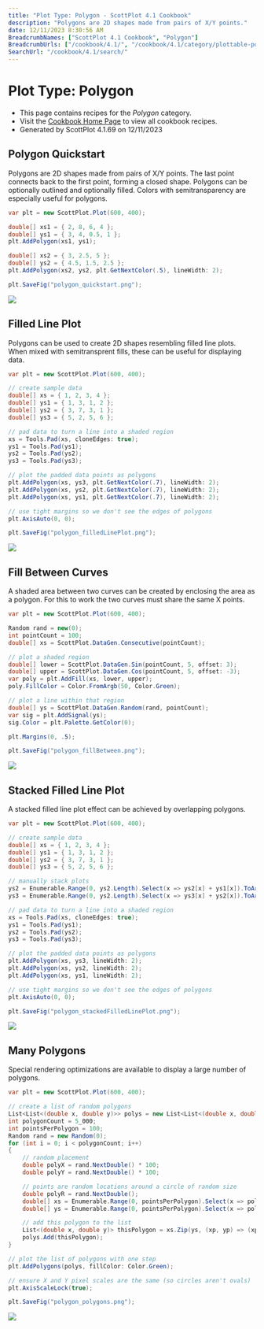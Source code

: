 ```yaml
---
title: "Plot Type: Polygon - ScottPlot 4.1 Cookbook"
description: "Polygons are 2D shapes made from pairs of X/Y points."
date: 12/11/2023 8:30:56 AM
BreadcrumbNames: ["ScottPlot 4.1 Cookbook", "Polygon"]
BreadcrumbUrls: ["/cookbook/4.1/", "/cookbook/4.1/category/plottable-polygon/"]
SearchUrl: "/cookbook/4.1/search/"
---
```


# Plot Type: Polygon
* This page contains recipes for the _Polygon_ category.
* Visit the [Cookbook Home Page](../../) to view all cookbook recipes.
* Generated by ScottPlot 4.1.69 on 12/11/2023
## Polygon Quickstart

Polygons are 2D shapes made from pairs of X/Y points. The last point connects back to the first point, forming a closed shape. Polygons can be optionally outlined and optionally filled. Colors with semitransparency are especially useful for polygons.

```cs
var plt = new ScottPlot.Plot(600, 400);

double[] xs1 = { 2, 8, 6, 4 };
double[] ys1 = { 3, 4, 0.5, 1 };
plt.AddPolygon(xs1, ys1);

double[] xs2 = { 3, 2.5, 5 };
double[] ys2 = { 4.5, 1.5, 2.5 };
plt.AddPolygon(xs2, ys2, plt.GetNextColor(.5), lineWidth: 2);

plt.SaveFig("polygon_quickstart.png");
```

<img src='../../images/polygon_quickstart.png' class='d-block mx-auto my-5' />


## Filled Line Plot

Polygons can be used to create 2D shapes resembling filled line plots. When mixed with semitransprent fills, these can be useful for displaying data.

```cs
var plt = new ScottPlot.Plot(600, 400);

// create sample data
double[] xs = { 1, 2, 3, 4 };
double[] ys1 = { 1, 3, 1, 2 };
double[] ys2 = { 3, 7, 3, 1 };
double[] ys3 = { 5, 2, 5, 6 };

// pad data to turn a line into a shaded region
xs = Tools.Pad(xs, cloneEdges: true);
ys1 = Tools.Pad(ys1);
ys2 = Tools.Pad(ys2);
ys3 = Tools.Pad(ys3);

// plot the padded data points as polygons
plt.AddPolygon(xs, ys3, plt.GetNextColor(.7), lineWidth: 2);
plt.AddPolygon(xs, ys2, plt.GetNextColor(.7), lineWidth: 2);
plt.AddPolygon(xs, ys1, plt.GetNextColor(.7), lineWidth: 2);

// use tight margins so we don't see the edges of polygons
plt.AxisAuto(0, 0);

plt.SaveFig("polygon_filledLinePlot.png");
```

<img src='../../images/polygon_filledlineplot.png' class='d-block mx-auto my-5' />


## Fill Between Curves

A shaded area between two curves can be created by enclosing the area as a polygon. For this to work the two curves must share the same X points.

```cs
var plt = new ScottPlot.Plot(600, 400);

Random rand = new(0);
int pointCount = 100;
double[] xs = ScottPlot.DataGen.Consecutive(pointCount);

// plot a shaded region
double[] lower = ScottPlot.DataGen.Sin(pointCount, 5, offset: 3);
double[] upper = ScottPlot.DataGen.Cos(pointCount, 5, offset: -3);
var poly = plt.AddFill(xs, lower, upper);
poly.FillColor = Color.FromArgb(50, Color.Green);

// plot a line within that region
double[] ys = ScottPlot.DataGen.Random(rand, pointCount);
var sig = plt.AddSignal(ys);
sig.Color = plt.Palette.GetColor(0);

plt.Margins(0, .5);

plt.SaveFig("polygon_fillBetween.png");
```

<img src='../../images/polygon_fillbetween.png' class='d-block mx-auto my-5' />


## Stacked Filled Line Plot

A stacked filled line plot effect can be achieved by overlapping polygons.

```cs
var plt = new ScottPlot.Plot(600, 400);

// create sample data
double[] xs = { 1, 2, 3, 4 };
double[] ys1 = { 1, 3, 1, 2 };
double[] ys2 = { 3, 7, 3, 1 };
double[] ys3 = { 5, 2, 5, 6 };

// manually stack plots
ys2 = Enumerable.Range(0, ys2.Length).Select(x => ys2[x] + ys1[x]).ToArray();
ys3 = Enumerable.Range(0, ys2.Length).Select(x => ys3[x] + ys2[x]).ToArray();

// pad data to turn a line into a shaded region
xs = Tools.Pad(xs, cloneEdges: true);
ys1 = Tools.Pad(ys1);
ys2 = Tools.Pad(ys2);
ys3 = Tools.Pad(ys3);

// plot the padded data points as polygons
plt.AddPolygon(xs, ys3, lineWidth: 2);
plt.AddPolygon(xs, ys2, lineWidth: 2);
plt.AddPolygon(xs, ys1, lineWidth: 2);

// use tight margins so we don't see the edges of polygons
plt.AxisAuto(0, 0);

plt.SaveFig("polygon_stackedFilledLinePlot.png");
```

<img src='../../images/polygon_stackedfilledlineplot.png' class='d-block mx-auto my-5' />


## Many Polygons

Special rendering optimizations are available to display a large number of polygons.

```cs
var plt = new ScottPlot.Plot(600, 400);

// create a list of random polygons
List<List<(double x, double y)>> polys = new List<List<(double x, double y)>>();
int polygonCount = 5_000;
int pointsPerPolygon = 100;
Random rand = new Random(0);
for (int i = 0; i < polygonCount; i++)
{
    // random placement
    double polyX = rand.NextDouble() * 100;
    double polyY = rand.NextDouble() * 100;

    // points are random locations around a circle of random size
    double polyR = rand.NextDouble();
    double[] xs = Enumerable.Range(0, pointsPerPolygon).Select(x => polyR * Math.Cos(2.0 * Math.PI * x / pointsPerPolygon) + polyX).ToArray();
    double[] ys = Enumerable.Range(0, pointsPerPolygon).Select(x => polyR * Math.Sin(2.0 * Math.PI * x / pointsPerPolygon) + polyY).ToArray();

    // add this polygon to the list
    List<(double x, double y)> thisPolygon = xs.Zip(ys, (xp, yp) => (xp, yp)).ToList();
    polys.Add(thisPolygon);
}

// plot the list of polygons with one step
plt.AddPolygons(polys, fillColor: Color.Green);

// ensure X and Y pixel scales are the same (so circles aren't ovals)
plt.AxisScaleLock(true);

plt.SaveFig("polygon_polygons.png");
```

<img src='../../images/polygon_polygons.png' class='d-block mx-auto my-5' />



